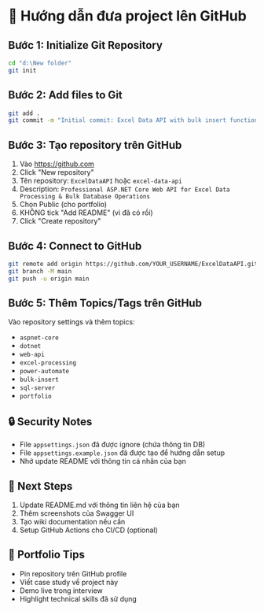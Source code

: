 # 🚀 Hướng dẫn đưa project lên GitHub

## Bước 1: Initialize Git Repository
```bash
cd "d:\New folder"
git init
```

## Bước 2: Add files to Git
```bash
git add .
git commit -m "Initial commit: Excel Data API with bulk insert functionality"
```

## Bước 3: Tạo repository trên GitHub
1. Vào https://github.com
2. Click "New repository"
3. Tên repository: `ExcelDataAPI` hoặc `excel-data-api`
4. Description: `Professional ASP.NET Core Web API for Excel Data Processing & Bulk Database Operations`
5. Chọn Public (cho portfolio)
6. KHÔNG tick "Add README" (vì đã có rồi)
7. Click "Create repository"

## Bước 4: Connect to GitHub
```bash
git remote add origin https://github.com/YOUR_USERNAME/ExcelDataAPI.git
git branch -M main
git push -u origin main
```

## Bước 5: Thêm Topics/Tags trên GitHub
Vào repository settings và thêm topics:
- `aspnet-core`
- `dotnet`
- `web-api`
- `excel-processing`
- `power-automate`
- `bulk-insert`
- `sql-server`
- `portfolio`

## 🔒 Security Notes
- File `appsettings.json` đã được ignore (chứa thông tin DB)
- File `appsettings.example.json` đã được tạo để hướng dẫn setup
- Nhớ update README với thông tin cá nhân của bạn

## 📝 Next Steps
1. Update README.md với thông tin liên hệ của bạn
2. Thêm screenshots của Swagger UI
3. Tạo wiki documentation nếu cần
4. Setup GitHub Actions cho CI/CD (optional)

## 🎯 Portfolio Tips
- Pin repository trên GitHub profile
- Viết case study về project này
- Demo live trong interview
- Highlight technical skills đã sử dụng
